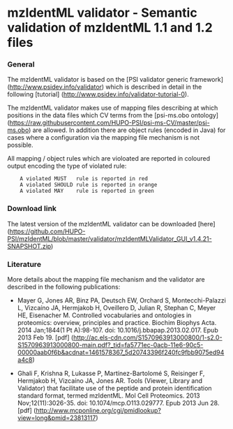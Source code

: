 # mzIdentML validator - Semantic validation of mzIdentML 1.1 and 1.2 files


### General
The mzIdentML validator is based on the [PSI validator generic framework] (http://www.psidev.info/validator)
which is described in detail in the following [tutorial] (http://www.psidev.info/validator-tutorial-0).

The mzIdentML validator makes use of mapping files describing at which positions in the data files which CV terms from
the [psi-ms.obo ontology] (https://raw.githubusercontent.com/HUPO-PSI/psi-ms-CV/master/psi-ms.obo) are allowed.
In addition there are object rules (encoded in Java) for cases where a configuration via the mapping file mechanism is not possible.

All mapping / object rules which are violoated are reported in coloured output encoding the type of violated rule:

        A violated MUST   rule is reported in red
        A violated SHOULD rule is reported in orange
        A violated MAY    rule is reported in green


### Download link
The latest version of the mzIdentML validator can be downloaded [here] (https://github.com/HUPO-PSI/mzIdentML/blob/master/validator/mzIdentMLValidator_GUI_v1.4.21-SNAPSHOT.zip)


### Literature
More details about the mapping file mechanism and the validator are described in the following publications:

* Mayer G, Jones AR, Binz PA, Deutsch EW, Orchard S, Montecchi-Palazzi L, Vizcaíno JA, Hermjakob H, Oveillero D, Julian R, Stephan C, Meyer HE, Eisenacher M.
Controlled vocabularies and ontologies in proteomics: overview, principles and practice.
Biochim Biophys Acta. 2014 Jan;1844(1 Pt A):98-107. doi: 10.1016/j.bbapap.2013.02.017. Epub 2013 Feb 19.
[pdf] (http://ac.els-cdn.com/S1570963913000800/1-s2.0-S1570963913000800-main.pdf?_tid=fa5771ec-0acb-11e6-90c5-00000aab0f6b&acdnat=1461578367_5d20743396f240fc9fbb9075ed94a4c8)


* Ghali F, Krishna R, Lukasse P, Martínez-Bartolomé S, Reisinger F, Hermjakob H, Vizcaíno JA, Jones AR.
Tools (Viewer, Library and Validator) that facilitate use of the peptide and protein identification standard format, termed mzIdentML.
Mol Cell Proteomics. 2013 Nov;12(11):3026-35. doi: 10.1074/mcp.O113.029777. Epub 2013 Jun 28.
[pdf] (http://www.mcponline.org/cgi/pmidlookup?view=long&pmid=23813117)


